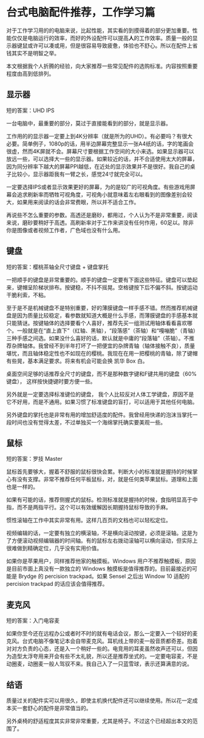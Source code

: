 # 台式电脑配件推荐，工作学习篇

对于工作学习用的的电脑来说，比起性能，其实看的到摸得着的部分更加重要。性能仅仅是电脑运行的效率，而好的外设配件可以提高**人**的工作效率。质量一般的显示器键鼠或许可以凑或用，但是很容易导致疲惫，体验也不舒心。所以在配件上省钱其实不是明智之举。

本文根据我个人折腾的经验，向大家推荐一些常见配件的选购标准。内容按照重要程度由高到低排列。

## 显示器
短的答案：UHD IPS

一台电脑中，最重要的部分，莫过于直接能看到的部分，就是显示器。

工作用的的显示器一定要上到4K分辨率（就是所为的UHD）。有必要吗？有很大必要。简单例子，1080p的话，用半边屏幕完整显示一张A4纸的话，字的笔画会很虚，然而4K屏就不会。屏幕尺寸要根据工作空间的大小来选。如果显示器可以放远一些，可以选择大一些的显示器。如果较近的话，并不合适使用太大的屏幕，因为同分辨率下越大的屏幕PPI越低，在近处的显示效果并不是很好。我自己的桌子比较小，显示器距我有一臂之长，感觉24寸就完全可以。

一定要选择IPS或者显示效果更好的屏幕，为的是较广的可视角度。有些游戏用屏幕会追求刷新率而牺牲可视角度，可视角小就意味着左右眼看到的图像差别会较大，如果用来阅读的话会非常费眼，所以并不适合工作。

再说些不怎么重要的参数。高透还是磨砂，都用过，个人认为不是非常重要，阅读来说，磨砂要稍好于高透。高刷新率对于工作来讲没有任何作用，60足以。除非你是图像或者视频工作者，广色域也没有什么用。

## 键盘
短的答案：樱桃茶轴全尺寸键盘 + 键盘掌托

一把顺手的键盘是非常重要的。顺手的键盘一定要有下面这些特征。键盘可以垫起来，键帽呈阶梯状排布。按键稳，不抖不摇晃。空格键按下后不偏不斜。按键运动干脆利索，不粘。

至于是不是机械键盘不是特别重要，好的薄膜键盘一样手感不错。然而推荐机械键盘是因为质量比较稳定，看参数就知道大概是什么手感，而薄膜键盘的手感基本就只能猜谜。按键轴体的选择要看个人喜好，推荐先买一组测试用轴体看看喜欢哪个。一般就是在“直上直下”（红轴、黑轴），“段落感”（茶轴）和“嘎嘣脆”（青轴）三种手感之间选。如果没什么喜好的话，默认就是中庸的“段落轴”（茶轴）。不推荐杂牌轴体。我曾经不到半年打坏了一把便宜的杂牌青轴（轴体接触不良），质量堪忧，而且轴体稳定性也不如现在的樱桃。我现在在用一把樱桃的青轴，除了键帽有些晃，基本满足要求。将来有机会可能会换 凯华 Box 白。

桌面空间足够的话推荐全尺寸的键盘，而不是那种数字键和F键共用的键盘（60% 键盘）， 这样按快捷键时要方便一些。

另外就是一定要选择标准键位的键盘， 我个人比较反对人体工学键盘，原因不是它不好用，而是不通用。如果习惯了标准键盘的盲打，可以适用于其他任何电脑。

另外键盘的掌托也是非常有用的增加舒适度的配件。我曾经用快递的泡沫当掌托一段时间也没有觉得太差，不过单独买一个海绵掌托确实要美观一些。

## 鼠标
短的答案：罗技 Master

鼠标首先要够大，握着不舒服的鼠标很快会累。判断大小的标准就是握持的时候掌心有没有支撑。非常不推荐任何平板鼠标，对，就是任何类苹果鼠标。道理和上面也是一样的。

如果有可能的话，推荐侧握式的鼠标。检测标准就是握持的时候，食指明显高于中指，而不是两指平行。这个可以有效缓解因长期握持鼠标导致的手麻。

惯性滚轴在工作中其实非常有用。这样几百页的文档也可以轻松定位。

视频编辑的话，一定要有独立的横滚轴，不是横向滚动按键，必须是滚轴。这是为了方便滚动视频编辑器的时间轴。有的鼠标左右拨动滚轴可以横向滚动，但实际上很难做到精确定位，几乎没有实用价值。

如果你是苹果用户，同样推荐他家的触摸板。Windows 用户不推荐触摸板，原因是目前市面上真没有一款独立的 Windows 触摸板是值得推荐的。目前最接近的可能是 Brydge 的 percision trackpad。如果 Sensel 之后出 Window 10 适配的 percision trackpad 的话应该会值得推荐。

## 麦克风
短的答案：入门电容麦

如果你至今还在远程办公或者时不时的就有电话会议，那么一定要入一个较好的麦克风。台式电脑不像笔记本会自带麦克风。耳机线上带的麦一般音质都奇差。抱着对对方负责的心态，还是入一个稍好一些的。电竞用的耳麦虽然收声还可以，但因为造型太浮夸用来开会有些不太礼貌，所以还是推荐坐式的。一定要电容麦，不是动圈麦，动圈麦一般人驾驭不来。我自己入了一只蓝雪球，表示还算满意的说。

## 结语
质量过关的配件实可以用很久，即使主机换代配件还可以继续使用。所以花一定成本买一套舒心的配件是非常值当的。

另外桌椅的舒适程度其实非常非常重要，尤其是椅子。不过这个已经超出本文的范围了。